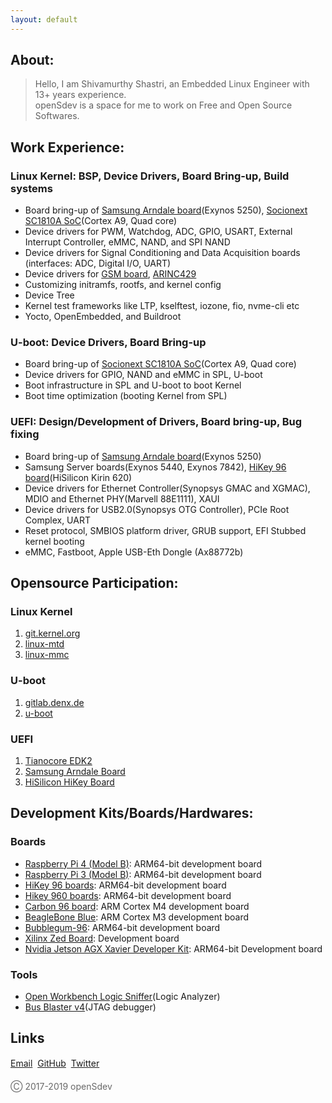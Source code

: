 ```yaml
---
layout: default
---
```


## About:

> Hello, I am Shivamurthy Shastri, an Embedded Linux Engineer with 13+ years experience.  
> openSdev is a space for me to work on Free and Open Source Softwares.

## Work Experience:

### Linux Kernel: BSP, Device Drivers, Board Bring-up, Build systems

   * Board bring-up of <a href="https://en.wikipedia.org/wiki/Arndale_Board" target="_blank">Samsung Arndale board</a>(Exynos 5250), <a href="http://socionextus.com/blogs/sc1810-graphics-display-controller/" target="_blank">Socionext SC1810A SoC</a>(Cortex A9, Quad core)
   * Device drivers for PWM, Watchdog, ADC, GPIO, USART, External Interrupt Controller, eMMC, NAND, and SPI NAND
   * Device drivers for Signal Conditioning and Data Acquisition boards (interfaces: ADC, Digital I/O, UART)
   * Device drivers for <a href="http://asttecs.com/gsm-gateway" target="_blank">GSM board</a>, <a href="https://www.slntech.com/client-10-2/product/arinc-429/" target="_blank">ARINC429</a>
   * Customizing initramfs, rootfs, and kernel config
   * Device Tree
   * Kernel test frameworks like LTP, kselftest, iozone, fio, nvme-cli etc
   * Yocto, OpenEmbedded, and Buildroot

### U-boot: Device Drivers, Board Bring-up

   * Board bring-up of <a href="http://socionextus.com/blogs/sc1810-graphics-display-controller/" target="_blank">Socionext SC1810A SoC</a>(Cortex A9, Quad core)
   * Device drivers for GPIO, NAND and eMMC in SPL, U-boot
   * Boot infrastructure in SPL and U-boot to boot Kernel
   * Boot time optimization (booting Kernel from SPL)

### UEFI: Design/Development of Drivers, Board bring-up, Bug fixing

   * Board bring-up of <a href="https://en.wikipedia.org/wiki/Arndale_Board" target="_blank">Samsung Arndale board</a>(Exynos 5250)
   * Samsung Server boards(Exynos 5440, Exynos 7842), <a href="http://www.96boards.org/product/hikey" target="_blank">HiKey 96 board</a>(HiSilicon Kirin 620)
   * Device drivers for Ethernet Controller(Synopsys GMAC and XGMAC), MDIO and Ethernet PHY(Marvell 88E1111), XAUI
   * Device drivers for USB2.0(Synopsys OTG Controller), PCIe Root Complex, UART
   * Reset protocol, SMBIOS platform driver, GRUB support, EFI Stubbed kernel booting
   * eMMC, Fastboot, Apple USB-Eth Dongle (Ax88772b)

## Opensource Participation:

### Linux Kernel

1. <a href="https://git.kernel.org/pub/scm/linux/kernel/git/torvalds/linux.git/log/?qt=author&q=Shivamurthy+Shastri" target="_blank">git.kernel.org</a>
2. <a href="http://patchwork.ozlabs.org/project/linux-mtd/list/?series=&submitter=75871&state=*&q=&archive=both&delegate=" target="_blank">linux-mtd</a>
3. <a href="https://patchwork.kernel.org/project/linux-mmc/list/?series=&submitter=185569&state=*&q=&archive=both&delegate=" target="_blank">linux-mmc</a>

### U-boot

1. <a href="https://gitlab.denx.de/u-boot/u-boot/-/commits/master?utf8=%E2%9C%93&search=Shivamurthy+Shastri" target="_blank">gitlab.denx.de</a>
2. <a href="https://patchwork.ozlabs.org/project/uboot/list/?series=&submitter=75871&state=*&q=&archive=both&delegate=" target="_blank">u-boot</a>

### UEFI

1. <a href="https://github.com/tianocore/edk2/commits?author=opensdev" target="_blank">Tianocore EDK2</a>
2. <a href="http://git.linaro.org/uefi/linaro-edk2.git/log/?h=linaro-edk2-2014.04-fixups&qt=grep&q=Shivamurthy+Shastri" target="_blank">Samsung Arndale Board</a>
3. <a href="https://github.com/96boards-hikey/OpenPlatformPkg/commits/hikey-aosp?author=opensdev" target="_blank">HiSilicon HiKey Board</a>

## Development Kits/Boards/Hardwares:

### Boards

   * <a href="https://www.raspberrypi.org/products/raspberry-pi-4-model-b" target="_blank">Raspberry Pi 4 (Model B)</a>: ARM64-bit development board
   * <a href="https://www.raspberrypi.org/products/raspberry-pi-3-model-b" target="_blank">Raspberry Pi 3 (Model B)</a>: ARM64-bit development board
   * <a href="http://www.96boards.org/product/hikey" target="_blank">HiKey 96 boards</a>: ARM64-bit development board
   * <a href="http://www.96boards.org/product/hikey960" target="_blank">Hikey 960 boards</a>: ARM64-bit development board
   * <a href="http://www.96boards.org/product/carbon" target="_blank">Carbon 96 board</a>: ARM Cortex M4 development board
   * <a href="https://beagleboard.org/blue" target="_blank">BeagleBone Blue</a>: ARM Cortex M3 development board
   * <a href="http://www.96boards.org/product/bubblegum-96" target="_blank">Bubblegum-96</a>: ARM64-bit development board
   * <a href="http://zedboard.org/product/zedboard" target="_blank">Xilinx Zed Board</a>: Development board
   * <a href="https://developer.nvidia.com/embedded/jetson-agx-xavier-developer-kit" target="_blank">Nvidia Jetson AGX Xavier Developer Kit</a>: ARM64-bit Development board

### Tools

   * <a href="https://www.seeedstudio.com/Open-Workbench-Logic-Sniffer-p-612.html" target="_blank">Open Workbench Logic Sniffer</a>(Logic Analyzer)
   * <a href="https://www.seeedstudio.com/Bus-Blaster-v4-p-1416.html" target="_blank">Bus Blaster v4</a>(JTAG debugger)

## Links

<a href="mailto:shivamurthy.shastri@opensdev.com">Email</a> &#0149; <a href="https://github.com/opensdev" target="_blank">GitHub</a> &#0149; <a href="https://twitter.com/opensdev" target="_blank">Twitter</a>

<p style="color:#696969">&#9400; 2017-2019 openSdev</p>
